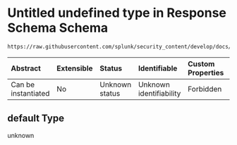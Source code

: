 # Untitled undefined type in Response Schema Schema

```txt
https://raw.githubusercontent.com/splunk/security_content/develop/docs/spec/response.spec.json#/default
```



| Abstract            | Extensible | Status         | Identifiable            | Custom Properties | Additional Properties | Access Restrictions | Defined In                                                                   |
| :------------------ | :--------- | :------------- | :---------------------- | :---------------- | :-------------------- | :------------------ | :--------------------------------------------------------------------------- |
| Can be instantiated | No         | Unknown status | Unknown identifiability | Forbidden         | Allowed               | none                | [responses.spec.json*](../../out/responses.spec.json "open original schema") |

## default Type

unknown
